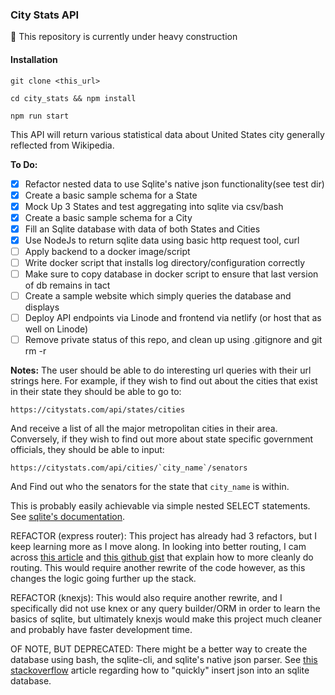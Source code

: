 ### City Stats API

:construction: This repository is currently under heavy construction

#### Installation

```
git clone <this_url>
```
```
cd city_stats && npm install
```
```
npm run start
```

This API will return various statistical data about United States city generally
reflected from Wikipedia.

__To Do:__
- [x] Refactor nested data to use Sqlite's native json functionality(see test dir)
- [x] Create a basic sample schema for a State
- [x] Mock Up 3 States and test aggregating into sqlite via csv/bash
- [x] Create a basic sample schema for a City
- [x] Fill an Sqlite database with data of both States and Cities
- [x] Use NodeJs to return sqlite data using basic http request tool, curl
- [ ] Apply backend to a docker image/script
- [ ] Write docker script that installs log directory/configuration correctly
- [ ] Make sure to copy database in docker script to ensure that last version of
db remains in tact
- [ ] Create a sample website which simply queries the database and displays
- [ ] Deploy API endpoints via Linode and frontend via netlify (or host that as well on Linode)
- [ ] Remove private status of this repo, and clean up using .gitignore and git rm -r

__Notes:__
The user should be able to do interesting url queries with their url strings
here. For example, if they wish to find out about the cities that exist in their
state they should be able to go to:
```
https://citystats.com/api/states/cities
```
And receive a list of all the major metropolitan cities in their area.
Conversely, if they wish to find out more about state specific government
officials, they should be able to input:
```
https://citystats.com/api/cities/`city_name`/senators
```
And Find out who the senators for the state that `city_name` is within.

This is probably easily achievable via simple nested SELECT statements. See
[sqlite's documentation](https://www.sqlite.org/docs.html).

REFACTOR (express router):
This project has already had 3 refactors, but I keep learning more as I move
along. In looking into better routing, I cam across [this article](https://scribe.rip/express-js-routing-with-nested-paths-2526bae9d2e6) and [this
github gist](https://gist.github.com/zcaceres/f38b208a492e4dcd45f487638eff716c) that explain how to more cleanly do routing. This would require
another rewrite of the code however, as this changes the logic going further up
the stack.

REFACTOR (knexjs):
This would also require another rewrite, and I specifically did not use knex or
any query builder/ORM in order to learn the basics of sqlite, but ultimately
knexjs would make this project much cleaner and probably have faster
development time.

OF NOTE, BUT DEPRECATED:
There might be a better way to create the database using bash, the sqlite-cli,
and sqlite's native json parser. See [this stackoverflow](https://stackoverflow.com/questions/46407770/how-to-convert-a-json-file-to-an-sqlite-database) article regarding how to "quickly" insert json into an sqlite database.
